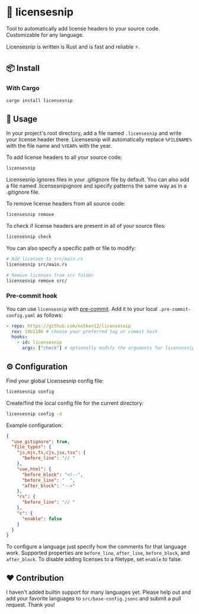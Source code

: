 # 🔑 licensesnip
Tool to automatically add license headers to your source code. Customizable for any language.

Licensesnip is written is Rust and is fast and reliable ⚡.

## 📦 Install

### With Cargo
```bash
cargo install licensesnip
```

## 📜 Usage

In your project's root directory, add a file named `.licensesnip` and write your license header there. Licensesnip will automatically replace `%FILENAME%` with the file name and `%YEAR%` with the year.

To add license headers to all your source code:

```bash
licensesnip
```
Licensesnip ignores files in your .gitignore file by default. 
You can also add a file named .licensesnipignore and specify patterns the same way as in a .gitignore file.

To remove license headers from all source code:

```bash
licensesnip remove
```

To check if license headers are present in all of your source files:

```bash
licensesnip check
```

You can also specify a specific path or file to modify:

```bash
# Add licenses to src/main.rs
licensesnip src/main.rs
```

```bash
# Remove licenses from src folder
licensesnip remove src/
```

### Pre-commit hook

You can use `licensesnip` with [pre-commit](https://pre-commit.com). Add it to your local `.pre-commit-config.yaml` as follows:

```yaml
- repo: https://github.com/notken12/licensesnip
  rev: 19b1186 # choose your preferred tag or commit hash
  hooks:
    - id: licensesnip
      args: ["check"] # optionally modify the arguments for licensesnip (default arguments shown here)
```

## ⚙️ Configuration

Find your global Licensesnip config file:
```bash
licensesnip config
```

Create/find the local config file for the current directory:
```bash
licensesnip config -d
```

Example configuration:
```json
{
  "use_gitignore": true,
  "file_types": {
    "js,mjs,ts,cjs,jsx,tsx": {
      "before_line": "// "
    },
    "vue,html": {
      "before_block": "<!--",
      "before_line": "  ",
      "after_block": "-->"
    },
    "rs": {
      "before_line": "// "
    },
    "c": {
      "enable": false
    }
  }
}
```

To configure a language just specify how the comments for that language work. Supported properties are `before_line`, `after_line`, `before_block`, and `after_block`. To disable adding licenses to a filetype, set `enable` to false.

## ❤️ Contribution

I haven't added builtin support for many languages yet. Please help out and add your favorite languages to `src/base-config.jsonc` and submit a pull request. Thank you!
